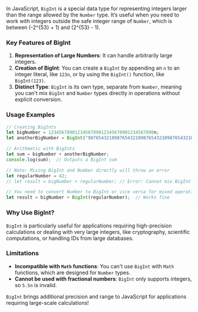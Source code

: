 In JavaScript, `BigInt` is a special data type for representing integers larger than the range allowed by the `Number` type. It’s useful when you need to work with integers outside the safe integer range of `Number`, which is between \(-2^{53} + 1\) and \(2^{53} - 1\).

### Key Features of BigInt
1. **Representation of Large Numbers**: It can handle arbitrarily large integers.
2. **Creation of BigInt**: You can create a `BigInt` by appending an `n` to an integer literal, like `123n`, or by using the `BigInt()` function, like `BigInt(123)`.
3. **Distinct Type**: `BigInt` is its own type, separate from `Number`, meaning you can't mix `BigInt` and `Number` types directly in operations without explicit conversion.
   
### Usage Examples

```javascript
// Creating BigInts
let bigNumber = 1234567890123456789012345678901234567890n;
let anotherBigNumber = BigInt("9876543210987654321098765432109876543210");

// Arithmetic with BigInts
let sum = bigNumber + anotherBigNumber;
console.log(sum);  // Outputs a BigInt sum

// Note: Mixing BigInt and Number directly will throw an error
let regularNumber = 42;
// let result = bigNumber + regularNumber; // Error: Cannot mix BigInt and other types

// You need to convert Number to BigInt or vice versa for mixed operations
let result = bigNumber + BigInt(regularNumber);  // Works fine
```

### Why Use BigInt?
`BigInt` is particularly useful for applications requiring high-precision calculations or dealing with very large integers, like cryptography, scientific computations, or handling IDs from large databases.

### Limitations
- **Incompatible with `Math` functions**: You can't use `BigInt` with `Math` functions, which are designed for `Number` types.
- **Cannot be used with fractional numbers**: `BigInt` only supports integers, so `5.5n` is invalid.

`BigInt` brings additional precision and range to JavaScript for applications requiring large-scale calculations!
